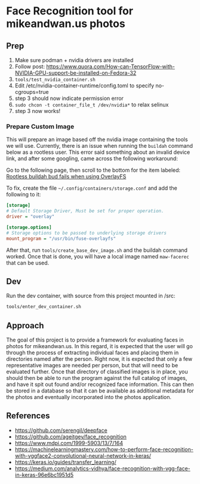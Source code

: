 # Face Recognition tool for mikeandwan.us photos

## Prep

1. Make sure podman + nvidia drivers are installed
2. Follow post: https://www.quora.com/How-can-TensorFlow-with-NVIDIA-GPU-support-be-installed-on-Fedora-32
3. `tools/test_nvidia_container.sh`
4. Edit /etc/nvidia-container-runtime/config.toml to specify no-cgroups=true
5. step 3 should now indicate permission error
6. `sudo chcon -t container_file_t /dev/nvidia*` to relax selinux
7. step 3 now works!

### Prepare Custom Image

This will prepare an image based off the nvidia image containing the tools we will use.
Currently, there is an issue when running the `buildah` command below as a rootless user.
This error said something about an invalid device link, and after some googling, came across
the following workaround:

Go to the following page, then scroll to the bottom for the item labeled:
[Rootless buildah bud fails when using OverlayFS](https://github.com/containers/buildah/blob/main/troubleshooting.md#6-rootless-buildah-bud-fails-when-using-overlayfs)

To fix, create the file `~/.config/containers/storage.conf` and add the following to it:

```ini
[storage]
# Default Storage Driver, Must be set for proper operation.
driver = "overlay"

[storage.options]
# Storage options to be passed to underlying storage drivers
mount_program = "/usr/bin/fuse-overlayfs"
```

After that, run `tools/create_base_dev_image.sh` and the buildah command worked.  Once that is done,
you will have a local image named `maw-facerec` that can be used.

## Dev

Run the dev container, with source from this project mounted in /src:

```bash
tools/enter_dev_container.sh
```

## Approach

The goal of this project is to provide a framework for evaluating faces in photos for mikeandwan.us.
In this regard, it is expected that the user will go through the process of extracting individual
faces and placing them in directories named after the person.  Right now, it is expected that only a few
representative images are needed per person, but that will need to be evaluated further.  Once
that directory of classified images is in place, you should then be able to run the program
against the full catalog of images, and have it spit out found and/or recognized face information.
This can then be stored in a database so that it can be available as additional metadata for the photos
and eventually incorporated into the photos application.

## References

- https://github.com/serengil/deepface
- https://github.com/ageitgey/face_recognition
- https://www.mdpi.com/1999-5903/13/7/164
- https://machinelearningmastery.com/how-to-perform-face-recognition-with-vggface2-convolutional-neural-network-in-keras/
- https://keras.io/guides/transfer_learning/
- https://medium.com/analytics-vidhya/face-recognition-with-vgg-face-in-keras-96e6bc1951d5

